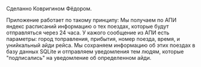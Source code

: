 Сделанно Ковригином Фёдором.

Приложение работает по такому принципу: Мы получаем по АПИ яндекс расписаний информацию о тех поездах, которые будут отправляться через 24 часа. У кажого сообщение из АПИ есть параметры: город топравления, прибытия, номер поезда, время, и унийкальный айди рейса. Мы сохраняем информацию об этих поездах в базу данных SQLite и отправляем уведомления тем людям, которые "подписались" на уведомление об определенном айди.

